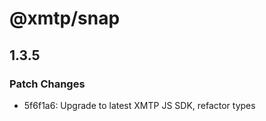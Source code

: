 # @xmtp/snap

## 1.3.5

### Patch Changes

- 5f6f1a6: Upgrade to latest XMTP JS SDK, refactor types
